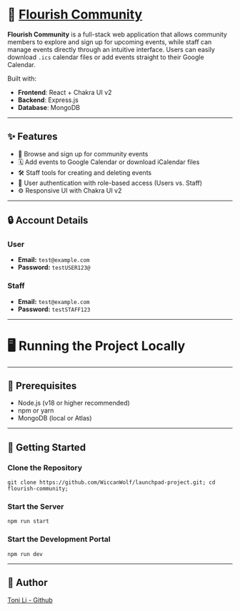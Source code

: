 # 🌼 [Flourish Community](https://flourishcommunity.netlify.app/)

**Flourish Community** is a full-stack web application that allows community members to explore and sign up for upcoming events, while staff can manage events directly through an intuitive interface. Users can easily download `.ics` calendar files or add events straight to their Google Calendar.

Built with:

- **Frontend**: React + Chakra UI v2
- **Backend**: Express.js
- **Database**: MongoDB

---

## ✨ Features

- 📅 Browse and sign up for community events
- 🗓️ Add events to Google Calendar or download iCalendar files
- 🛠️ Staff tools for creating and deleting events
- 🔐 User authentication with role-based access (Users vs. Staff)
- ⚙️ Responsive UI with Chakra UI v2

---

## 🔒 Account Details
### User
- **Email:** `test@example.com`
- **Password:** `testUSER123@`
### Staff
- **Email:** `test@example.com`
- **Password:** `testSTAFF123`

---

# 🖥️ Running the Project Locally

---

## 🧩 Prerequisites

- Node.js (v18 or higher recommended)
- npm or yarn
- MongoDB (local or Atlas)

---

## 🚀 Getting Started

### Clone the Repository

`git clone https://github.com/WiccanWolf/launchpad-project.git; cd flourish-community;`

### Start the Server

`npm run start`

### Start the Development Portal

`npm run dev`

---

## 👤 Author

[Toni Li - Github](https://github.com/WiccanWolf/)
